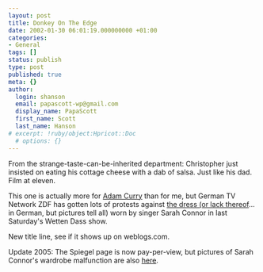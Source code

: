 ```yaml
---
layout: post
title: Donkey On The Edge
date: 2002-01-30 06:01:19.000000000 +01:00
categories:
- General
tags: []
status: publish
type: post
published: true
meta: {}
author:
  login: shanson
  email: papascott-wp@gmail.com
  display_name: PapaScott
  first_name: Scott
  last_name: Hanson
# excerpt: !ruby/object:Hpricot::Doc
  # options: {}
---
```

<p>From the strange-taste-can-be-inherited department: Christopher just insisted on eating his cottage cheese with a dab of salsa. Just like his dad. Film at eleven.</p>
<p>This one is actually more  for <a href="http://www.curry.com">Adam Curry</a> than for me, but German TV Network ZDF has gotten lots of protests against <a href="http://www.spiegel.de/panorama/0,1518,179523,00.html">the dress (or lack thereof</a>... in German, but pictures tell all) worn by singer Sarah Connor in last Saturday's Wetten Dass show. </p>
<p>New title line, see if it shows up on weblogs.com.</p>
<p>Update 2005: The Spiegel page is now pay-per-view, but pictures of Sarah Connor's wardrobe malfunction are also <a href="http://www.rp-online.de/public/bildershow_main/nachrichten/journal/gesellschaft/6287?picture_id=0">here</a>.</p>
